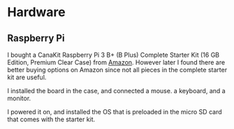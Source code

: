 # Hardware

## Raspberry Pi

I bought a CanaKit Raspberry Pi 3 B+ (B Plus) Complete Starter Kit (16 GB Edition, Premium Clear Case) from [Amazon](https://www.amazon.com/gp/product/B07BLRSKBV/). However later I found there are better buying options on Amazon since not all pieces in the complete starter kit are useful.

I installed the board in the case, and connected a mouse. a keyboard, and a monitor.

I powered it on, and installed the OS that is preloaded in the micro SD card that comes with the starter kit.
